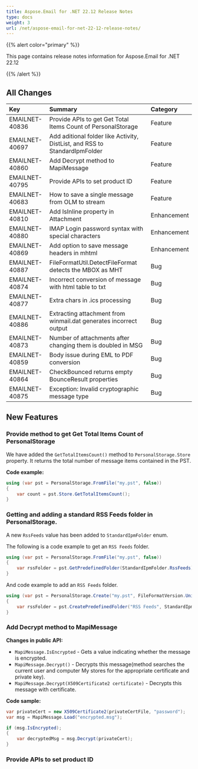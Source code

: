```yaml
---
title: Aspose.Email for .NET 22.12 Release Notes
type: docs
weight: 3
url: /net/aspose-email-for-net-22-12-release-notes/
---
```


{{% alert color="primary" %}} 

This page contains release notes information for Aspose.Email for .NET 22.12

{{% /alert %}} 
## **All Changes**

|**Key**|**Summary**|**Category**|
| :- | :- | :- |
|EMAILNET-40836|Provide APIs to get Get Total Items Count of PersonalStorage|Feature|
|EMAILNET-40697|Add aditional folder like Activity, DistList, and RSS to StandardIpmFolder|Feature|
|EMAILNET-40860|Add Decrypt method to MapiMessage|Feature|
|EMAILNET-40795|Provide APIs to set product ID|Feature|
|EMAILNET-40683|How to save a single message from OLM to stream|Feature|
|EMAILNET-40810|Add IsInline property in Attachment|Enhancement|
|EMAILNET-40880|IMAP Login password syntax with special characters|Enhancement|
|EMAILNET-40869|Add option to save message headers in mhtml|Enhancement|
|EMAILNET-40887|FileFormatUtil.DetectFileFormat detects the MBOX as MHT|Bug|
|EMAILNET-40874|Incorrect conversion of message with html table to txt|Bug|
|EMAILNET-40877|Extra chars in .ics processing|Bug|
|EMAILNET-40886|Extracting attachment from winmail.dat generates incorrect output|Bug|
|EMAILNET-40873|Number of attachments after changing them is doubled in MSG|Bug|
|EMAILNET-40859|Body issue during EML to PDF conversion|Bug|
|EMAILNET-40864|CheckBounced returns empty BounceResult properties|Bug|
|EMAILNET-40875|Exception: Invalid cryptographic message type|Bug|


## **New Features**


### **Provide method to get Get Total Items Count of PersonalStorage**

We have added the `GetTotalItemsCount()` method to `PersonalStorage.Store` property. It returns the total number of message items contained in the PST.

**Code example:**

```csharp
using (var pst = PersonalStorage.FromFile("my.pst", false))
{
    var count = pst.Store.GetTotalItemsCount();
}
```

### **Getting and adding a standard RSS Feeds folder in PersonalStorage.**

A new `RssFeeds` value has been added to `StandardIpmFolder` enum.

The following is a code example to get an `RSS Feeds` folder.

```csharp
using (var pst = PersonalStorage.FromFile("my.pst", false))
{
    var rssFolder = pst.GetPredefinedFolder(StandardIpmFolder.RssFeeds);
}
```

And code example to add an `RSS Feeds` folder.

```csharp
using (var pst = PersonalStorage.Create("my.pst", FileFormatVersion.Unicode))
{
    var rssFolder = pst.CreatePredefinedFolder("RSS Feeds", StandardIpmFolder.RssFeeds);
}
```

### **Add Decrypt method to MapiMessage**

**Changes in public API:**

- `MapiMessage.IsEncrypted` - Gets a value indicating whether the message is encrypted.
- `MapiMessage.Decrypt()` - Decrypts this message(method searches the current user and computer My stores for the appropriate certificate and private key).
- `MapiMessage.Decrypt(X509Certificate2 certificate)` - Decrypts this message with certificate.

**Code sample:**

```csharp
var privateCert = new X509Certificate2(privateCertFile, "password");
var msg = MapiMessage.Load("encrypted.msg");

if (msg.IsEncrypted);
{
    var decryptedMsg = msg.Decrypt(privateCert);
}
```

### **Provide APIs to set product ID**


